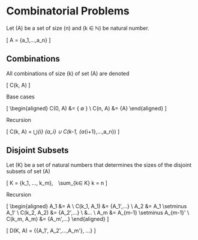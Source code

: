 # Combinatorial Problems
Let \(A\) be a set of size \(n\) and \(k ∈ ℕ\) be natural number.

\[
A = \{a_1,...,a_n\}
\]

## Combinations
All combinations of size \(k\) of set \(A\)  are denoted

\[
C(k, A)
\]

Base cases

\[
\begin{aligned}
C(0, A) &= \{ ∅ \} \\
C(n, A) &= \{A\}
\end{aligned}
\]


Recursion

\[
C(k, A) = ⋃_{i} \{a_i\} ∪ C(k-1, \{a_{i+1},...,a_n\})
\]


## Disjoint Subsets
Let \(K\) be a set of natural numbers that determines the sizes of the disjoint subsets of set \(A\)

\[
K = \{k_1, ..., k_m\}, \sum_{k∈ K} k = n
\]

Recursion

\[
\begin{aligned}
A_1 &= A \\
C(k_1, A_1) &= \{A_1',...\} \\
A_2 &= A_1 \setminus A_1' \\
C(k_2, A_2) &= \{A_2',...\} \\
&... \\
A_m &= A_{m-1} \setminus A_{m-1}' \\
C(k_m, A_m) &= \{A_m',...\}
\end{aligned}
\]



\[
D(K, A) = \{\{A_1', A_2',...,A_m'\}, ...\}
\]
